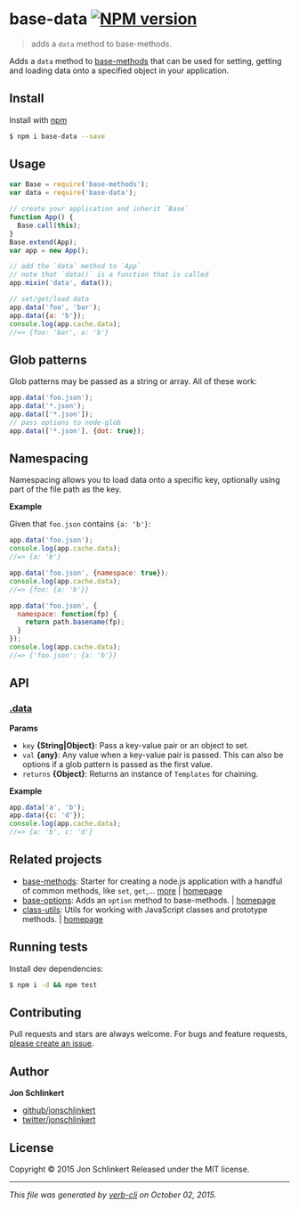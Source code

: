 # base-data [![NPM version](https://badge.fury.io/js/base-data.svg)](http://badge.fury.io/js/base-data)

> adds a `data` method to base-methods.

Adds a `data` method to [base-methods](https://github.com/jonschlinkert/base-methods) that can be used for setting, getting and loading data onto a specified object in your application.

## Install

Install with [npm](https://www.npmjs.com/)

```sh
$ npm i base-data --save
```

## Usage

```js
var Base = require('base-methods');
var data = require('base-data');

// create your application and inherit `Base`
function App() {
  Base.call(this);
}
Base.extend(App);
var app = new App();

// add the `data` method to `App`
// note that `data()` is a function that is called 
app.mixin('data', data());

// set/get/load data
app.data('foo', 'bar');
app.data({a: 'b'});
console.log(app.cache.data);
//=> {foo: 'bar', a: 'b'}
```

## Glob patterns

Glob patterns may be passed as a string or array. All of these work:

```js
app.data('foo.json');
app.data('*.json');
app.data(['*.json']);
// pass options to node-glob
app.data(['*.json'], {dot: true});
```

## Namespacing

Namespacing allows you to load data onto a specific key, optionally using part of the file path as the key.

**Example**

Given that `foo.json` contains `{a: 'b'}`:

```js
app.data('foo.json');
console.log(app.cache.data);
//=> {a: 'b'}

app.data('foo.json', {namespace: true});
console.log(app.cache.data);
//=> {foo: {a: 'b'}}

app.data('foo.json', {
  namespace: function(fp) {
    return path.basename(fp);
  }
});
console.log(app.cache.data);
//=> {'foo.json': {a: 'b'}}
```

## API

### [.data](index.js#L28)

**Params**

* `key` **{String|Object}**: Pass a key-value pair or an object to set.
* `val` **{any}**: Any value when a key-value pair is passed. This can also be options if a glob pattern is passed as the first value.
* `returns` **{Object}**: Returns an instance of `Templates` for chaining.

**Example**

```js
app.data('a', 'b');
app.data({c: 'd'});
console.log(app.cache.data);
//=> {a: 'b', c: 'd'}
```

## Related projects

* [base-methods](https://www.npmjs.com/package/base-methods): Starter for creating a node.js application with a handful of common methods, like `set`, `get`,… [more](https://www.npmjs.com/package/base-methods) | [homepage](https://github.com/jonschlinkert/base-methods)
* [base-options](https://www.npmjs.com/package/base-options): Adds an `option` method to base-methods. | [homepage](https://github.com/jonschlinkert/base-options)
* [class-utils](https://www.npmjs.com/package/class-utils): Utils for working with JavaScript classes and prototype methods. | [homepage](https://github.com/jonschlinkert/class-utils)

## Running tests

Install dev dependencies:

```sh
$ npm i -d && npm test
```

## Contributing

Pull requests and stars are always welcome. For bugs and feature requests, [please create an issue](https://github.com/jonschlinkert/base-data/issues/new).

## Author

**Jon Schlinkert**

+ [github/jonschlinkert](https://github.com/jonschlinkert)
+ [twitter/jonschlinkert](http://twitter.com/jonschlinkert)

## License

Copyright © 2015 Jon Schlinkert
Released under the MIT license.

***

_This file was generated by [verb-cli](https://github.com/assemble/verb-cli) on October 02, 2015._